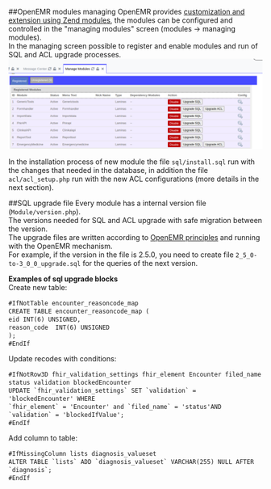 ##OpenEMR modules managing
OpenEMR provides [customization and extension using Zend modules](https://www.open-emr.org/wiki/index.php/Creating_Modules), the modules can be configured and controlled in the "managing modules" screen (modules -> managing modules).  
In the managing screen possible to register and enable modules and run of SQL and ACL upgrade processes.
![Screenshot](manage_modules.png)

In the installation process of new module the file `sql/install.sql` run with the changes that needed in the database, in addition the file `acl/acl_setup.php` run with the new ACL configurations (more details in the next section).   

##SQL upgrade file
Every module has a internal version file (`Module/version.php`).  
The versions needed for SQL and ACL upgrade with safe migration between the version.  
The upgrade files are written according to [OpenEMR principles](https://www.open-emr.org/wiki/index.php/Upgrade_Mechanism) and running with the OpenEMR mechanism.  
For example, if the version in the file is 2.5.0, you need to create file `2_5_0-to-3_0_0_upgrade.sql` for the queries of the next version.  

**Examples of sql upgrade blocks**   
Create new table:  
```injectablephp
#IfNotTable encounter_reasoncode_map
CREATE TABLE encounter_reasoncode_map (
eid INT(6) UNSIGNED,
reason_code  INT(6) UNSIGNED
);
#EndIf
```

Update recodes with conditions:
```injectablephp
#IfNotRow3D fhir_validation_settings fhir_element Encounter filed_name status validation blockedEncounter
UPDATE `fhir_validation_settings` SET `validation` = 'blockedEncounter' WHERE
`fhir_element` = 'Encounter' and `filed_name` = 'status'AND `validation` = 'blockedIfValue';
#EndIf
```

Add column to table:
```injectablephp
#IfMissingColumn lists diagnosis_valueset
ALTER TABLE `lists` ADD `diagnosis_valueset` VARCHAR(255) NULL AFTER `diagnosis`;
#EndIf
```
